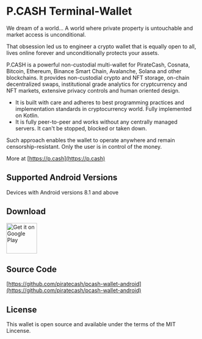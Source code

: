 # P.CASH Terminal-Wallet

We dream of a world… A world where private property is untouchable and market access is unconditional.

That obsession led us to engineer a crypto wallet that is equally open to all, lives online forever and unconditionally protects your assets.

P.CASH  is a powerful non-custodial multi-wallet for PirateCash, Cosnata, Bitcoin, Ethereum, Binance Smart Chain, Avalanche, Solana and other blockchains. It provides non-custodial crypto and NFT storage, on-chain decentralized swaps, institutional grade analytics for cryptcurrency and NFT markets, extensive privacy controls and human oriented design. 

 - It is built with care and adheres to best programming practices and implementation standards in cryptocurrency world. Fully implemented on Kotlin.
 - It is fully peer-to-peer and works without any centrally managed servers. It can't be stopped, blocked or taken down.

Such approach enables the wallet to operate anywhere and remain censorship-resistant. Only the user is in control of the money.

More at [https://p.cash](https://p.cash)

## Supported Android Versions

Devices with Android versions 8.1 and above

## Download

[<img src="https://play.google.com/intl/en_us/badges/images/generic/en-play-badge.png"
     alt="Get it on Google Play"
     height="80">](https://play.google.com/store/apps/details?id=cash.p.terminal)

## Source Code

[https://github.com/piratecash/pcash-wallet-android](https://github.com/piratecash/pcash-wallet-android)

## License

This wallet is open source and available under the terms of the MIT Lincense.
